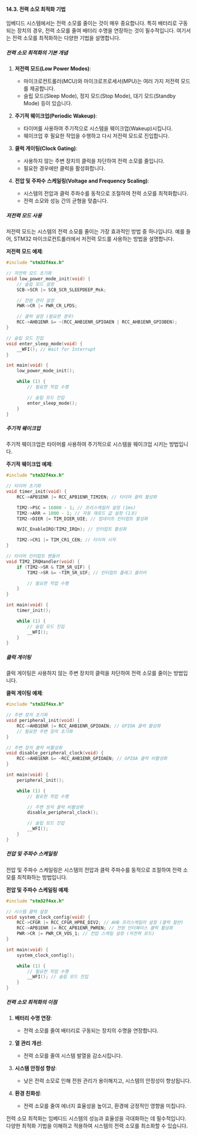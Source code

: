 #### 14.3. 전력 소모 최적화 기법

임베디드 시스템에서는 전력 소모를 줄이는 것이 매우 중요합니다. 특히 배터리로 구동되는 장치의 경우, 전력 소모를 줄여 배터리 수명을 연장하는 것이 필수적입니다. 여기서는 전력 소모를 최적화하는 다양한 기법을 설명합니다.

##### 전력 소모 최적화의 기본 개념

1. **저전력 모드(Low Power Modes)**:
   - 마이크로컨트롤러(MCU)와 마이크로프로세서(MPU)는 여러 가지 저전력 모드를 제공합니다.
   - 슬립 모드(Sleep Mode), 정지 모드(Stop Mode), 대기 모드(Standby Mode) 등이 있습니다.

2. **주기적 웨이크업(Periodic Wakeup)**:
   - 타이머를 사용하여 주기적으로 시스템을 웨이크업(Wakeup)시킵니다.
   - 웨이크업 후 필요한 작업을 수행하고 다시 저전력 모드로 진입합니다.

3. **클럭 게이팅(Clock Gating)**:
   - 사용하지 않는 주변 장치의 클럭을 차단하여 전력 소모를 줄입니다.
   - 필요한 경우에만 클럭을 활성화합니다.

4. **전압 및 주파수 스케일링(Voltage and Frequency Scaling)**:
   - 시스템의 전압과 클럭 주파수를 동적으로 조절하여 전력 소모를 최적화합니다.
   - 전력 소모와 성능 간의 균형을 맞춥니다.

##### 저전력 모드 사용

저전력 모드는 시스템의 전력 소모를 줄이는 가장 효과적인 방법 중 하나입니다. 예를 들어, STM32 마이크로컨트롤러에서 저전력 모드를 사용하는 방법을 설명합니다.

**저전력 모드 예제**:
```c
#include "stm32f4xx.h"

// 저전력 모드 초기화
void low_power_mode_init(void) {
    // 슬립 모드 설정
    SCB->SCR |= SCB_SCR_SLEEPDEEP_Msk;

    // 전원 관리 설정
    PWR->CR |= PWR_CR_LPDS;

    // 클럭 설정 (필요한 경우)
    RCC->AHB1ENR &= ~(RCC_AHB1ENR_GPIOAEN | RCC_AHB1ENR_GPIOBEN);
}

// 슬립 모드 진입
void enter_sleep_mode(void) {
    __WFI(); // Wait for Interrupt
}

int main(void) {
    low_power_mode_init();

    while (1) {
        // 필요한 작업 수행

        // 슬립 모드 진입
        enter_sleep_mode();
    }
}
```

##### 주기적 웨이크업

주기적 웨이크업은 타이머를 사용하여 주기적으로 시스템을 웨이크업 시키는 방법입니다.

**주기적 웨이크업 예제**:
```c
#include "stm32f4xx.h"

// 타이머 초기화
void timer_init(void) {
    RCC->APB1ENR |= RCC_APB1ENR_TIM2EN; // 타이머 클럭 활성화

    TIM2->PSC = 16000 - 1; // 프리스케일러 설정 (1ms)
    TIM2->ARR = 1000 - 1; // 자동 재로드 값 설정 (1초)
    TIM2->DIER |= TIM_DIER_UIE; // 업데이트 인터럽트 활성화

    NVIC_EnableIRQ(TIM2_IRQn); // 인터럽트 활성화

    TIM2->CR1 |= TIM_CR1_CEN; // 타이머 시작
}

// 타이머 인터럽트 핸들러
void TIM2_IRQHandler(void) {
    if (TIM2->SR & TIM_SR_UIF) {
        TIM2->SR &= ~TIM_SR_UIF; // 인터럽트 플래그 클리어

        // 필요한 작업 수행
    }
}

int main(void) {
    timer_init();

    while (1) {
        // 슬립 모드 진입
        __WFI();
    }
}
```

##### 클럭 게이팅

클럭 게이팅은 사용하지 않는 주변 장치의 클럭을 차단하여 전력 소모를 줄이는 방법입니다.

**클럭 게이팅 예제**:
```c
#include "stm32f4xx.h"

// 주변 장치 초기화
void peripheral_init(void) {
    RCC->AHB1ENR |= RCC_AHB1ENR_GPIOAEN; // GPIOA 클럭 활성화
    // 필요한 주변 장치 초기화
}

// 주변 장치 클럭 비활성화
void disable_peripheral_clock(void) {
    RCC->AHB1ENR &= ~RCC_AHB1ENR_GPIOAEN; // GPIOA 클럭 비활성화
}

int main(void) {
    peripheral_init();

    while (1) {
        // 필요한 작업 수행

        // 주변 장치 클럭 비활성화
        disable_peripheral_clock();

        // 슬립 모드 진입
        __WFI();
    }
}
```

##### 전압 및 주파수 스케일링

전압 및 주파수 스케일링은 시스템의 전압과 클럭 주파수를 동적으로 조절하여 전력 소모를 최적화하는 방법입니다.

**전압 및 주파수 스케일링 예제**:
```c
#include "stm32f4xx.h"

// 시스템 클럭 설정
void system_clock_config(void) {
    RCC->CFGR |= RCC_CFGR_HPRE_DIV2; // AHB 프리스케일러 설정 (클럭 절반)
    RCC->APB1ENR |= RCC_APB1ENR_PWREN; // 전원 인터페이스 클럭 활성화
    PWR->CR |= PWR_CR_VOS_1; // 전압 스케일 설정 (저전력 모드)
}

int main(void) {
    system_clock_config();

    while (1) {
        // 필요한 작업 수행
        __WFI(); // 슬립 모드 진입
    }
}
```

##### 전력 소모 최적화의 이점

1. **배터리 수명 연장**:
   - 전력 소모를 줄여 배터리로 구동되는 장치의 수명을 연장합니다.

2. **열 관리 개선**:
   - 전력 소모를 줄여 시스템 발열을 감소시킵니다.

3. **시스템 안정성 향상**:
   - 낮은 전력 소모로 인해 전원 관리가 용이해지고, 시스템의 안정성이 향상됩니다.

4. **환경 친화성**:
   - 전력 소모를 줄여 에너지 효율성을 높이고, 환경에 긍정적인 영향을 미칩니다.

전력 소모 최적화는 임베디드 시스템의 성능과 효율성을 극대화하는 데 필수적입니다. 다양한 최적화 기법을 이해하고 적용하여 시스템의 전력 소모를 최소화할 수 있습니다.

